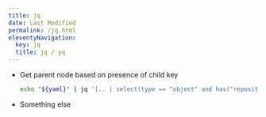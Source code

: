 ```yaml
---
title: jq
date: Last Modified 
permalink: /jq.html
eleventyNavigation:
  key: jq
  title: jq / yq
---
```


- Get parent node based on presence of child key
  ```bash
  echo "${yaml}" | jq '[.. | select(type == "object" and has("repository")) | (.repository | split("/") | last) + ":" + .tag]'
  ```
- Something else